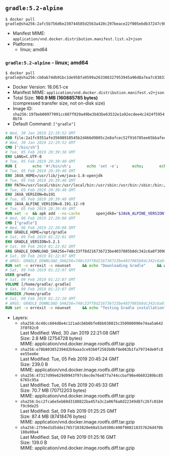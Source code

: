 ## `gradle:5.2-alpine`

```console
$ docker pull gradle@sha256:2afc5b756d6e230744585d2563a420c297beace22f005ebdb37247c981c75858
```

-	Manifest MIME: `application/vnd.docker.distribution.manifest.list.v2+json`
-	Platforms:
	-	linux; amd64

### `gradle:5.2-alpine` - linux; amd64

```console
$ docker pull gradle@sha256:cb0ab74db91bc1de958fa9599a263386327953945a96d8a7ea7c83833baf8051
```

-	Docker Version: 18.06.1-ce
-	Manifest MIME: `application/vnd.docker.distribution.manifest.v2+json`
-	Total Size: **160.9 MB (160885785 bytes)**  
	(compressed transfer size, not on-disk size)
-	Image ID: `sha256:197beb00977091cc607f929a49be3b83be63532e1a92ecdee4c2424f59540b74`
-	Default Command: `["gradle"]`

```dockerfile
# Wed, 30 Jan 2019 22:19:52 GMT
ADD file:2a1fc9351afe35698918545b2d466d9805c2e8afcec52f916785ee65bbafeced in / 
# Wed, 30 Jan 2019 22:19:52 GMT
CMD ["/bin/sh"]
# Tue, 05 Feb 2019 20:39:38 GMT
ENV LANG=C.UTF-8
# Tue, 05 Feb 2019 20:39:40 GMT
RUN { 		echo '#!/bin/sh'; 		echo 'set -e'; 		echo; 		echo 'dirname "$(dirname "$(readlink -f "$(which javac || which java)")")"'; 	} > /usr/local/bin/docker-java-home 	&& chmod +x /usr/local/bin/docker-java-home
# Tue, 05 Feb 2019 20:39:40 GMT
ENV JAVA_HOME=/usr/lib/jvm/java-1.8-openjdk
# Tue, 05 Feb 2019 20:39:40 GMT
ENV PATH=/usr/local/sbin:/usr/local/bin:/usr/sbin:/usr/bin:/sbin:/bin:/usr/lib/jvm/java-1.8-openjdk/jre/bin:/usr/lib/jvm/java-1.8-openjdk/bin
# Tue, 05 Feb 2019 20:39:40 GMT
ENV JAVA_VERSION=8u191
# Tue, 05 Feb 2019 20:39:40 GMT
ENV JAVA_ALPINE_VERSION=8.191.12-r0
# Tue, 05 Feb 2019 20:39:49 GMT
RUN set -x 	&& apk add --no-cache 		openjdk8="$JAVA_ALPINE_VERSION" 	&& [ "$JAVA_HOME" = "$(docker-java-home)" ]
# Wed, 06 Feb 2019 22:20:08 GMT
CMD ["gradle"]
# Wed, 06 Feb 2019 22:20:08 GMT
ENV GRADLE_HOME=/opt/gradle
# Sat, 09 Feb 2019 01:22:01 GMT
ENV GRADLE_VERSION=5.2.1
# Sat, 09 Feb 2019 01:22:02 GMT
ARG GRADLE_DOWNLOAD_SHA256=748c33ff8d216736723be4037085b8dc342c6a0f309081acf682c9803e407357
# Sat, 09 Feb 2019 01:22:07 GMT
# ARGS: GRADLE_DOWNLOAD_SHA256=748c33ff8d216736723be4037085b8dc342c6a0f309081acf682c9803e407357
RUN set -o errexit -o nounset     && echo "Downloading Gradle"     && wget -qO gradle.zip "https://services.gradle.org/distributions/gradle-${GRADLE_VERSION}-bin.zip"         && echo "Checking download hash"     && echo "${GRADLE_DOWNLOAD_SHA256} *gradle.zip" | sha256sum -c -         && echo "Installing Gradle"     && unzip gradle.zip     && rm gradle.zip     && mkdir -p /opt     && mv "gradle-${GRADLE_VERSION}" "${GRADLE_HOME}/"     && ln -s "${GRADLE_HOME}/bin/gradle" /usr/bin/gradle         && echo "Adding gradle user and group"     && addgroup -S -g 1000 gradle     && adduser -D -S -G gradle -u 1000 -s /bin/ash gradle     && mkdir /home/gradle/.gradle     && chown -R gradle:gradle /home/gradle         && echo "Symlinking root Gradle cache to gradle Gradle cache"     && ln -s /home/gradle/.gradle /root/.gradle
# Sat, 09 Feb 2019 01:22:07 GMT
USER gradle
# Sat, 09 Feb 2019 01:22:07 GMT
VOLUME [/home/gradle/.gradle]
# Sat, 09 Feb 2019 01:22:07 GMT
WORKDIR /home/gradle
# Sat, 09 Feb 2019 01:22:10 GMT
# ARGS: GRADLE_DOWNLOAD_SHA256=748c33ff8d216736723be4037085b8dc342c6a0f309081acf682c9803e407357
RUN set -o errexit -o nounset     && echo "Testing Gradle installation"     && gradle --version
```

-	Layers:
	-	`sha256:6c40cc604d8e4c121adcb6b0bfe8bb038815c350980090e74aa5a6423f8f82c0`  
		Last Modified: Wed, 30 Jan 2019 22:21:08 GMT  
		Size: 2.8 MB (2754728 bytes)  
		MIME: application/vnd.docker.image.rootfs.diff.tar.gzip
	-	`sha256:e78b803852394d2b9aaa3ce93b0f2502b0bf8e063b1fa79734de0fc8ee55ee6e`  
		Last Modified: Tue, 05 Feb 2019 20:45:24 GMT  
		Size: 239.0 B  
		MIME: application/vnd.docker.image.rootfs.diff.tar.gzip
	-	`sha256:47317d99e629d0943f97c8ec0e76e877a744ccbaf98e46603289bc856765c95a`  
		Last Modified: Tue, 05 Feb 2019 20:45:33 GMT  
		Size: 70.7 MB (70712203 bytes)  
		MIME: application/vnd.docker.image.rootfs.diff.tar.gzip
	-	`sha256:bcc2fca6e5eb60d3188822ba457a3c2a06f6a8d22349d87c26fc0184f9c9de25`  
		Last Modified: Sat, 09 Feb 2019 01:25:25 GMT  
		Size: 87.4 MB (87418476 bytes)  
		MIME: application/vnd.docker.image.rootfs.diff.tar.gzip
	-	`sha256:2759ed1d5dde17657103820e60a53a9300c498f908218357626d470b180a90a4`  
		Last Modified: Sat, 09 Feb 2019 01:25:16 GMT  
		Size: 139.0 B  
		MIME: application/vnd.docker.image.rootfs.diff.tar.gzip

